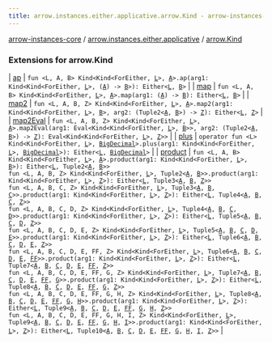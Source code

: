 ```yaml
---
title: arrow.instances.either.applicative.arrow.Kind - arrow-instances-core
---
```


[arrow-instances-core](../../index.html) / [arrow.instances.either.applicative](../index.html) / [arrow.Kind](./index.html)

### Extensions for arrow.Kind

| [ap](ap.html) | `fun <L, A, B> Kind<Kind<ForEither, `[`L`](ap.html#L)`>, `[`A`](ap.html#A)`>.ap(arg1: Kind<Kind<ForEither, `[`L`](ap.html#L)`>, (`[`A`](ap.html#A)`) -> `[`B`](ap.html#B)`>): Either<`[`L`](ap.html#L)`, `[`B`](ap.html#B)`>` |
| [map](map.html) | `fun <L, A, B> Kind<Kind<ForEither, `[`L`](map.html#L)`>, `[`A`](map.html#A)`>.map(arg1: (`[`A`](map.html#A)`) -> `[`B`](map.html#B)`): Either<`[`L`](map.html#L)`, `[`B`](map.html#B)`>` |
| [map2](map2.html) | `fun <L, A, B, Z> Kind<Kind<ForEither, `[`L`](map2.html#L)`>, `[`A`](map2.html#A)`>.map2(arg1: Kind<Kind<ForEither, `[`L`](map2.html#L)`>, `[`B`](map2.html#B)`>, arg2: (Tuple2<`[`A`](map2.html#A)`, `[`B`](map2.html#B)`>) -> `[`Z`](map2.html#Z)`): Either<`[`L`](map2.html#L)`, `[`Z`](map2.html#Z)`>` |
| [map2Eval](map2-eval.html) | `fun <L, A, B, Z> Kind<Kind<ForEither, `[`L`](map2-eval.html#L)`>, `[`A`](map2-eval.html#A)`>.map2Eval(arg1: Eval<Kind<Kind<ForEither, `[`L`](map2-eval.html#L)`>, `[`B`](map2-eval.html#B)`>>, arg2: (Tuple2<`[`A`](map2-eval.html#A)`, `[`B`](map2-eval.html#B)`>) -> `[`Z`](map2-eval.html#Z)`): Eval<Kind<Kind<ForEither, `[`L`](map2-eval.html#L)`>, `[`Z`](map2-eval.html#Z)`>>` |
| [plus](plus.html) | `operator fun <L> Kind<Kind<ForEither, `[`L`](plus.html#L)`>, `[`BigDecimal`](http://docs.oracle.com/javase/6/docs/api/java/math/BigDecimal.html)`>.plus(arg1: Kind<Kind<ForEither, `[`L`](plus.html#L)`>, `[`BigDecimal`](http://docs.oracle.com/javase/6/docs/api/java/math/BigDecimal.html)`>): Either<`[`L`](plus.html#L)`, `[`BigDecimal`](http://docs.oracle.com/javase/6/docs/api/java/math/BigDecimal.html)`>` |
| [product](product.html) | `fun <L, A, B> Kind<Kind<ForEither, `[`L`](product.html#L)`>, `[`A`](product.html#A)`>.product(arg1: Kind<Kind<ForEither, `[`L`](product.html#L)`>, `[`B`](product.html#B)`>): Either<`[`L`](product.html#L)`, Tuple2<`[`A`](product.html#A)`, `[`B`](product.html#B)`>>`<br>`fun <L, A, B, Z> Kind<Kind<ForEither, `[`L`](product.html#L)`>, Tuple2<`[`A`](product.html#A)`, `[`B`](product.html#B)`>>.product(arg1: Kind<Kind<ForEither, `[`L`](product.html#L)`>, `[`Z`](product.html#Z)`>): Either<`[`L`](product.html#L)`, Tuple3<`[`A`](product.html#A)`, `[`B`](product.html#B)`, `[`Z`](product.html#Z)`>>`<br>`fun <L, A, B, C, Z> Kind<Kind<ForEither, `[`L`](product.html#L)`>, Tuple3<`[`A`](product.html#A)`, `[`B`](product.html#B)`, `[`C`](product.html#C)`>>.product(arg1: Kind<Kind<ForEither, `[`L`](product.html#L)`>, `[`Z`](product.html#Z)`>): Either<`[`L`](product.html#L)`, Tuple4<`[`A`](product.html#A)`, `[`B`](product.html#B)`, `[`C`](product.html#C)`, `[`Z`](product.html#Z)`>>`<br>`fun <L, A, B, C, D, Z> Kind<Kind<ForEither, `[`L`](product.html#L)`>, Tuple4<`[`A`](product.html#A)`, `[`B`](product.html#B)`, `[`C`](product.html#C)`, `[`D`](product.html#D)`>>.product(arg1: Kind<Kind<ForEither, `[`L`](product.html#L)`>, `[`Z`](product.html#Z)`>): Either<`[`L`](product.html#L)`, Tuple5<`[`A`](product.html#A)`, `[`B`](product.html#B)`, `[`C`](product.html#C)`, `[`D`](product.html#D)`, `[`Z`](product.html#Z)`>>`<br>`fun <L, A, B, C, D, E, Z> Kind<Kind<ForEither, `[`L`](product.html#L)`>, Tuple5<`[`A`](product.html#A)`, `[`B`](product.html#B)`, `[`C`](product.html#C)`, `[`D`](product.html#D)`, `[`E`](product.html#E)`>>.product(arg1: Kind<Kind<ForEither, `[`L`](product.html#L)`>, `[`Z`](product.html#Z)`>): Either<`[`L`](product.html#L)`, Tuple6<`[`A`](product.html#A)`, `[`B`](product.html#B)`, `[`C`](product.html#C)`, `[`D`](product.html#D)`, `[`E`](product.html#E)`, `[`Z`](product.html#Z)`>>`<br>`fun <L, A, B, C, D, E, FF, Z> Kind<Kind<ForEither, `[`L`](product.html#L)`>, Tuple6<`[`A`](product.html#A)`, `[`B`](product.html#B)`, `[`C`](product.html#C)`, `[`D`](product.html#D)`, `[`E`](product.html#E)`, `[`FF`](product.html#FF)`>>.product(arg1: Kind<Kind<ForEither, `[`L`](product.html#L)`>, `[`Z`](product.html#Z)`>): Either<`[`L`](product.html#L)`, Tuple7<`[`A`](product.html#A)`, `[`B`](product.html#B)`, `[`C`](product.html#C)`, `[`D`](product.html#D)`, `[`E`](product.html#E)`, `[`FF`](product.html#FF)`, `[`Z`](product.html#Z)`>>`<br>`fun <L, A, B, C, D, E, FF, G, Z> Kind<Kind<ForEither, `[`L`](product.html#L)`>, Tuple7<`[`A`](product.html#A)`, `[`B`](product.html#B)`, `[`C`](product.html#C)`, `[`D`](product.html#D)`, `[`E`](product.html#E)`, `[`FF`](product.html#FF)`, `[`G`](product.html#G)`>>.product(arg1: Kind<Kind<ForEither, `[`L`](product.html#L)`>, `[`Z`](product.html#Z)`>): Either<`[`L`](product.html#L)`, Tuple8<`[`A`](product.html#A)`, `[`B`](product.html#B)`, `[`C`](product.html#C)`, `[`D`](product.html#D)`, `[`E`](product.html#E)`, `[`FF`](product.html#FF)`, `[`G`](product.html#G)`, `[`Z`](product.html#Z)`>>`<br>`fun <L, A, B, C, D, E, FF, G, H, Z> Kind<Kind<ForEither, `[`L`](product.html#L)`>, Tuple8<`[`A`](product.html#A)`, `[`B`](product.html#B)`, `[`C`](product.html#C)`, `[`D`](product.html#D)`, `[`E`](product.html#E)`, `[`FF`](product.html#FF)`, `[`G`](product.html#G)`, `[`H`](product.html#H)`>>.product(arg1: Kind<Kind<ForEither, `[`L`](product.html#L)`>, `[`Z`](product.html#Z)`>): Either<`[`L`](product.html#L)`, Tuple9<`[`A`](product.html#A)`, `[`B`](product.html#B)`, `[`C`](product.html#C)`, `[`D`](product.html#D)`, `[`E`](product.html#E)`, `[`FF`](product.html#FF)`, `[`G`](product.html#G)`, `[`H`](product.html#H)`, `[`Z`](product.html#Z)`>>`<br>`fun <L, A, B, C, D, E, FF, G, H, I, Z> Kind<Kind<ForEither, `[`L`](product.html#L)`>, Tuple9<`[`A`](product.html#A)`, `[`B`](product.html#B)`, `[`C`](product.html#C)`, `[`D`](product.html#D)`, `[`E`](product.html#E)`, `[`FF`](product.html#FF)`, `[`G`](product.html#G)`, `[`H`](product.html#H)`, `[`I`](product.html#I)`>>.product(arg1: Kind<Kind<ForEither, `[`L`](product.html#L)`>, `[`Z`](product.html#Z)`>): Either<`[`L`](product.html#L)`, Tuple10<`[`A`](product.html#A)`, `[`B`](product.html#B)`, `[`C`](product.html#C)`, `[`D`](product.html#D)`, `[`E`](product.html#E)`, `[`FF`](product.html#FF)`, `[`G`](product.html#G)`, `[`H`](product.html#H)`, `[`I`](product.html#I)`, `[`Z`](product.html#Z)`>>` |

